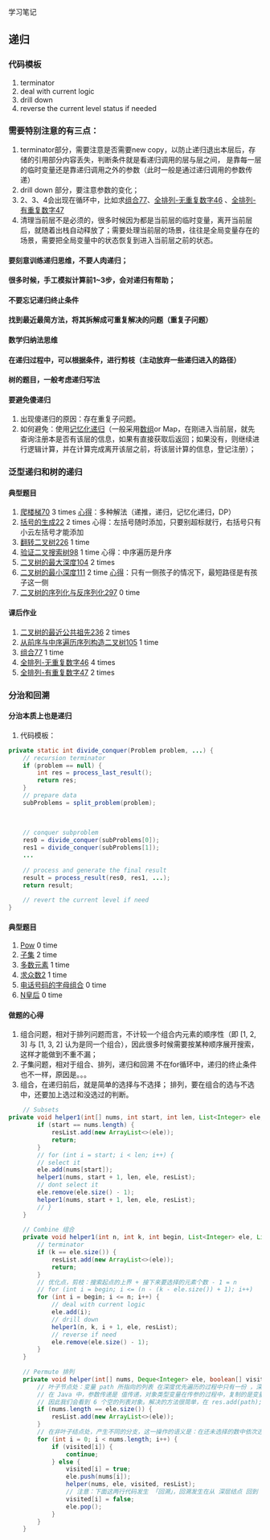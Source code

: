 学习笔记

## 递归
### 代码模板
1. terminator
2. deal with current logic
3. drill down
4. reverse the current level status if needed 
### 需要特别注意的有三点：
1. terminator部分，需要注意是否需要new copy，以防止递归退出本层后，存储的引用部分内容丢失，判断条件就是看递归调用的层与层之间，
是靠每一层的临时变量还是靠递归调用之外的参数（此时一般是通过递归调用的参数传递）
2. drill down 部分，要注意参数的变化；
3. 2、3、4会出现在循环中，比如求[组合77](https://leetcode-cn.com/problems/combinations/)、[全排列-无重复数字46](https://leetcode-cn.com/problems/permutations/) 、[全排列-有重复数字47](https://leetcode-cn.com/problems/permutations-ii/)
4. 清理当前层不是必须的，很多时候因为都是当前层的临时变量，离开当前层后，就随着出栈自动释放了；需要处理当前层的场景，往往是全局变量存在的场景，需要把全局变量中的状态恢复到进入当前层之前的状态。

#### 要刻意训练递归思维，不要人肉递归；
#### 很多时候，手工模拟计算前1~3步，会对递归有帮助；
#### 不要忘记递归终止条件
#### 找到最近最简方法，将其拆解成可重复解决的问题（重复子问题）
#### 数学归纳法思维
#### 在递归过程中，可以根据条件，进行剪枝（主动放弃一些递归进入的路径）
#### 树的题目，一般考虑递归写法
#### 要避免傻递归
1. 出现傻递归的原因：存在重复子问题。 
2. 如何避免：使用[记忆化递归](https://leetcode-cn.com/problems/house-robber-iii/solution/san-chong-fang-fa-jie-jue-shu-xing-dong-tai-gui-hu/)（一般采用[数组](https://leetcode-cn.com/problems/climbing-stairs/solution/di-gui-ji-yi-hua-di-gui-dpgun-dong-dp-by-lan-tian-/)or Map，在刚进入当前层，就先查询注册本是否有该层的信息，如果有直接获取后返回；如果没有，则继续进行逻辑计算，并在计算完成离开该层之前，将该层计算的信息，登记注册）；

### 泛型递归和树的递归
#### 典型题目
1. [爬楼梯70](https://leetcode-cn.com/problems/climbing-stairs/)  3 times [心得](https://leetcode-cn.com/problems/climbing-stairs/solution/di-gui-ji-yi-hua-di-gui-dpgun-dong-dp-by-lan-tian-/)：多种解法（递推，递归，记忆化递归，DP）
2. [括号的生成22](https://leetcode-cn.com/problems/generate-parentheses/) 2 times 心得：左括号随时添加，只要别超标就行，右括号只有小云左括号才能添加
3. [翻转二叉树226](https://leetcode-cn.com/problems/invert-binary-tree/description/) 1 time
4. [验证二叉搜索树98](https://leetcode-cn.com/problems/validate-binary-search-tree/)  1 time 心得：中序遍历是升序
5. [二叉树的最大深度104](https://leetcode-cn.com/problems/maximum-depth-of-binary-tree/) 2 times
6. [二叉树的最小深度111](https://leetcode-cn.com/problems/minimum-depth-of-binary-tree/) 2 time [心得](https://leetcode-cn.com/problems/minimum-depth-of-binary-tree/solution/li-jie-zhe-dao-ti-de-jie-shu-tiao-jian-by-user7208/)：只有一侧孩子的情况下，最短路径是有孩子这一侧
7. [二叉树的序列化与反序列化297](https://leetcode-cn.com/problems/serialize-and-deserialize-binary-tree/) 0 time

#### 课后作业
1. [二叉树的最近公共祖先236](https://leetcode-cn.com/problems/lowest-common-ancestor-of-a-binary-tree/) 2 times
2. [从前序与中序遍历序列构造二叉树105](https://leetcode-cn.com/problems/construct-binary-tree-from-preorder-and-inorder-traversal/) 1 time
3. [组合77](https://leetcode-cn.com/problems/combinations/) 1 time
4. [全排列-无重复数字46](https://leetcode-cn.com/problems/permutations/) 4 times
5. [全排列-有重复数字47](https://leetcode-cn.com/problems/permutations-ii/) 2 times

### 分治和回溯
#### 分治本质上也是递归
1. 代码模板：
```java
private static int divide_conquer(Problem problem, ...) {
	// recursion terminator
	if (problem == null) {
		int res = process_last_result();
		return res;
	}
	// prepare data
	subProblems = split_problem(problem);
	
	
	
	// conquer subproblem
	res0 = divide_conquer(subProblems[0]);
	res1 = divide_conquer(subProblems[1]);
	...
	
	// process and generate the final result
	result = process_result(res0, res1, ...);
	return result;
	
	// revert the current level if need
}
```
#### 典型题目
1. [Pow](https://leetcode-cn.com/problems/powx-n/) 0 time
2. [子集](https://leetcode-cn.com/problems/subsets/) 2 time
3. [多数元素](https://leetcode-cn.com/problems/majority-element/description/) 1 time
4. [求众数2](https://leetcode-cn.com/problems/majority-element-ii/) 1 time
5. [电话号码的字母组合](https://leetcode-cn.com/problems/letter-combinations-of-a-phone-number/) 0 time
6. [N皇后](https://leetcode-cn.com/problems/n-queens/) 0 time

#### 做题的心得
1. 组合问题，相对于排列问题而言，不计较一个组合内元素的顺序性（即 [1, 2, 3] 与 [1, 3, 2] 认为是同一个组合），因此很多时候需要按某种顺序展开搜索，这样才能做到不重不漏；
2. 子集问题，相对于组合、排列，递归和回溯 不在for循环中，递归的终止条件也不一样，原因是。。。
3. 组合，在递归前后，就是简单的选择与不选择； 排列，要在组合的选与不选中，还要加上选过和没选过的判断。
```java
    // Subsets
private void helper1(int[] nums, int start, int len, List<Integer> ele, List<List<Integer>> resList) {
        if (start == nums.length) {
            resList.add(new ArrayList<>(ele));
            return;
        }
        // for (int i = start; i < len; i++) {
        // select it
        ele.add(nums[start]);
        helper1(nums, start + 1, len, ele, resList);
        // dont select it
        ele.remove(ele.size() - 1);
        helper1(nums, start + 1, len, ele, resList);
        // }
    }
	
	// Combine 组合
	private void helper1(int n, int k, int begin, List<Integer> ele, List<List<Integer>> resList) {
        // terminator
        if (k == ele.size()) {
            resList.add(new ArrayList<>(ele));
            return;
        }
        // 优化点，剪枝：搜索起点的上界 + 接下来要选择的元素个数 - 1 = n
        // for (int i = begin; i <= (n - (k - ele.size()) + 1); i++)
        for (int i = begin; i <= n; i++) {
            // deal with current logic
            ele.add(i);
            // drill down
            helper1(n, k, i + 1, ele, resList);
            // reverse if need
            ele.remove(ele.size() - 1);
        }
    }
	
	// Permute 排列 
	private void helper(int[] nums, Deque<Integer> ele, boolean[] visited, List<List<Integer>> resList) {
        // 叶子节点处：变量 path 所指向的列表 在深度优先遍历的过程中只有一份 ，深度优先遍历完成以后，回到了根结点，成为空列表。
        // 在 Java 中，参数传递是 值传递，对象类型变量在传参的过程中，复制的是变量的地址。这些地址被添加到 res 变量，但实际上指向的是同一块内存地址，
        // 因此我们会看到 6 个空的列表对象。解决的方法很简单，在 res.add(path); 这里做一次拷贝即可。
        if (nums.length == ele.size()) {
            resList.add(new ArrayList<>(ele));
        }
        // 在非叶子结点处，产生不同的分支，这一操作的语义是：在还未选择的数中依次选择一个元素作为下一个位置的元素，这显然得通过一个循环实现。
        for (int i = 0; i < nums.length; i++) {
            if (visited[i]) {
                continue;
            } else {
                visited[i] = true;
                ele.push(nums[i]);
                helper(nums, ele, visited, resList);
                // 注意：下面这两行代码发生 「回溯」，回溯发生在从 深层结点 回到 浅层结点 的过程，代码在形式上和递归之前是对称的
                visited[i] = false;
                ele.pop();
            }
        }
    }
```


